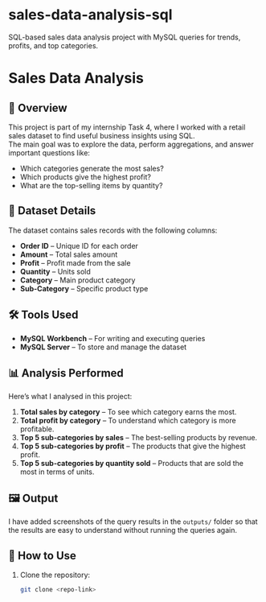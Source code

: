 # sales-data-analysis-sql
SQL-based sales data analysis project with MySQL queries for trends, profits, and top categories.


# Sales Data Analysis 
## 📌 Overview
This project is part of my internship Task 4, where I worked with a retail sales dataset to find useful business insights using SQL.  
The main goal was to explore the data, perform aggregations, and answer important questions like:
- Which categories generate the most sales?
- Which products give the highest profit?
- What are the top-selling items by quantity?

## 📂 Dataset Details
The dataset contains sales records with the following columns:
- **Order ID** – Unique ID for each order
- **Amount** – Total sales amount
- **Profit** – Profit made from the sale
- **Quantity** – Units sold
- **Category** – Main product category
- **Sub-Category** – Specific product type

## 🛠 Tools Used
- **MySQL Workbench** – For writing and executing queries  
- **MySQL Server** – To store and manage the dataset

## 📊 Analysis Performed
Here’s what I analysed in this project:
1. **Total sales by category** – To see which category earns the most.
2. **Total profit by category** – To understand which category is more profitable.
3. **Top 5 sub-categories by sales** – The best-selling products by revenue.
4. **Top 5 sub-categories by profit** – The products that give the highest profit.
5. **Top 5 sub-categories by quantity sold** – Products that are sold the most in terms of units.

## 🖼 Output
I have added screenshots of the query results in the `outputs/` folder so that the results are easy to understand without running the queries again.

## 📜 How to Use
1. Clone the repository:
   ```bash
   git clone <repo-link>
